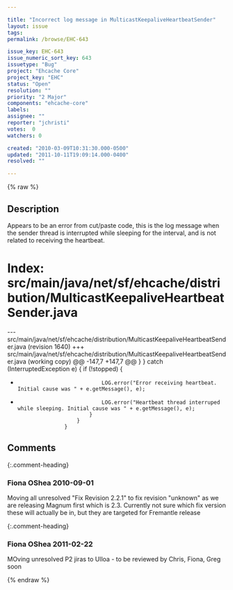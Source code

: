 ```yaml
---

title: "Incorrect log message in MulticastKeepaliveHeartbeatSender"
layout: issue
tags: 
permalink: /browse/EHC-643

issue_key: EHC-643
issue_numeric_sort_key: 643
issuetype: "Bug"
project: "Ehcache Core"
project_key: "EHC"
status: "Open"
resolution: ""
priority: "2 Major"
components: "ehcache-core"
labels: 
assignee: ""
reporter: "jchristi"
votes:  0
watchers: 0

created: "2010-03-09T10:31:30.000-0500"
updated: "2011-10-11T19:09:14.000-0400"
resolved: ""

---
```




{% raw %}



## Description

<div markdown="1" class="description">

Appears to be an error from cut/paste code, this is the log message when the sender thread is interrupted while sleeping for the interval, and is not related to receiving the heartbeat.

Index: src/main/java/net/sf/ehcache/distribution/MulticastKeepaliveHeartbeatSender.java
===================================================================
--- src/main/java/net/sf/ehcache/distribution/MulticastKeepaliveHeartbeatSender.java	(revision 1640)
+++ src/main/java/net/sf/ehcache/distribution/MulticastKeepaliveHeartbeatSender.java	(working copy)
@@ -147,7 +147,7 @@
                             }
                         } catch (InterruptedException e) {
                             if (!stopped) {
-                                LOG.error("Error receiving heartbeat. Initial cause was " + e.getMessage(), e);
+                                LOG.error("Heartbeat thread interruped while sleeping. Initial cause was " + e.getMessage(), e);
                             }
                         }
                     }


</div>

## Comments


{:.comment-heading}
### **Fiona OShea** <span class="date">2010-09-01</span>

<div markdown="1" class="comment">

Moving all unresolved "Fix Revision 2.2.1" to fix revision "unknown" as we are releasing Magnum first which is 2.3. Currently not sure which fix version these will actually be in, but they are targeted for Fremantle release

</div>


{:.comment-heading}
### **Fiona OShea** <span class="date">2011-02-22</span>

<div markdown="1" class="comment">

MOving unresolved P2 jiras to Ulloa - to be reviewed by Chris, Fiona, Greg soon

</div>



{% endraw %}
